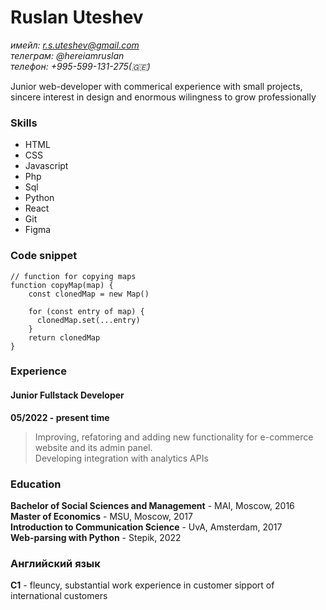 # Ruslan Uteshev

*имейл: r.s.uteshev@gmail.com* <br>
*телеграм: @hereiamruslan* <br>
*телефон: +995-599-131-275(🇬🇪)*

Junior web-developer with commerical experience with small projects, sincere interest in design and enormous wilingness to grow professionally

### Skills
 - HTML
 - CSS
 - Javascript
 - Php
 - Sql
 - Python
 - React
 - Git
 - Figma

### Code snippet
```
// function for copying maps
function copyMap(map) {
    const clonedMap = new Map()

    for (const entry of map) {
      clonedMap.set(...entry)
    }
    return clonedMap
}
```

### Experience
#### Junior Fullstack Developer
**05/2022 - present time** 

>Improving, refatoring and adding new functionality for e-commerce website and its admin panel.<br>
>Developing integration with analytics APIs

### Education 
**Bachelor of Social Sciences and Management** - MAI, Moscow, 2016 <br>
**Master of Economics** - MSU, Moscow, 2017 <br>
**Introduction to Communication Science** - UvA, Amsterdam, 2017 <br>
**Web-parsing with Python** - Stepik, 2022 

### Английский язык

**C1** - fleuncy, substantial work experience in customer sipport of international customers 
